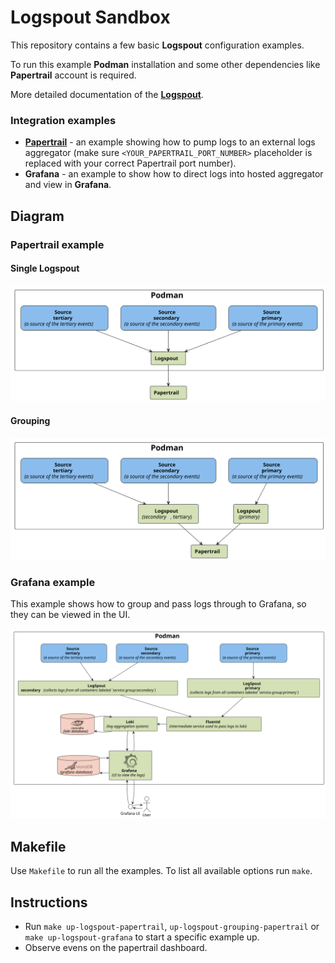 # Logspout Sandbox

This repository contains a few basic **Logspout** configuration examples.

To run this example **Podman** installation and some other dependencies like **Papertrail** account is required.

More detailed documentation of the **[Logspout](https://github.com/gliderlabs/logspout)**.

### Integration examples

- **[Papertrail](https://papertrailapp.com)** - an example showing how to pump logs to an external logs aggregator (make sure `<YOUR_PAPERTRAIL_PORT_NUMBER>` placeholder is replaced with your correct Papertrail port number).
- **Grafana** - an example to show how to direct logs into hosted aggregator and view in **Grafana**.

## Diagram

### Papertrail example

#### Single Logspout

![](diagram/one.svg)

#### Grouping

![](diagram/two.svg)

### Grafana example

This example shows how to group and pass logs through to Grafana, so they can be viewed in the UI.

![](diagram/three.svg)

## Makefile

Use `Makefile` to run all the examples. To list all available options run `make`.

## Instructions

- Run `make up-logspout-papertrail`, `up-logspout-grouping-papertrail` or `make up-logspout-grafana` to start a specific example up.
- Observe evens on the papertrail dashboard.
